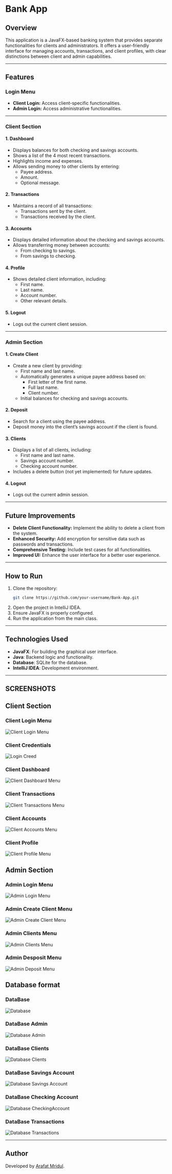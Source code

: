 # Bank App

## Overview

This application is a JavaFX-based banking system that provides separate functionalities for clients and administrators. It offers a user-friendly interface for managing accounts, transactions, and client profiles, with clear distinctions between client and admin capabilities.

---

## Features

### Login Menu

- **Client Login:** Access client-specific functionalities.
- **Admin Login:** Access administrative functionalities.

---

### Client Section

#### 1. Dashboard

- Displays balances for both checking and savings accounts.
- Shows a list of the 4 most recent transactions.
- Highlights income and expenses.
- Allows sending money to other clients by entering:
  - Payee address.
  - Amount.
  - Optional message.

#### 2. Transactions

- Maintains a record of all transactions:
  - Transactions sent by the client.
  - Transactions received by the client.

#### 3. Accounts

- Displays detailed information about the checking and savings accounts.
- Allows transferring money between accounts:
  - From checking to savings.
  - From savings to checking.

#### 4. Profile

- Shows detailed client information, including:
  - First name.
  - Last name.
  - Account number.
  - Other relevant details.

#### 5. Logout

- Logs out the current client session.

---

### Admin Section

#### 1. Create Client

- Create a new client by providing:
  - First name and last name.
  - Automatically generates a unique payee address based on:
    - First letter of the first name.
    - Full last name.
    - Client number.
  - Initial balances for checking and savings accounts.

#### 2. Deposit

- Search for a client using the payee address.
- Deposit money into the client’s savings account if the client is found.

#### 3. Clients

- Displays a list of all clients, including:
  - First name and last name.
  - Savings account number.
  - Checking account number.
- Includes a delete button (not yet implemented) for future updates.

#### 4. Logout

- Logs out the current admin session.

---

## Future Improvements

- **Delete Client Functionality:** Implement the ability to delete a client from the system.
- **Enhanced Security:** Add encryption for sensitive data such as passwords and transactions.
- **Comprehensive Testing:** Include test cases for all functionalities.
- **Improved UI:** Enhance the user interface for a better user experience.

---

## How to Run

1. Clone the repository:
   ```bash
   git clone https://github.com/your-username/Bank-App.git
   ```
2. Open the project in IntelliJ IDEA.
3. Ensure JavaFX is properly configured.
4. Run the application from the main class.

---

## Technologies Used

- **JavaFX**: For building the graphical user interface.
- **Java**: Backend logic and functionality.
- **Database**: SQLite for the database.
- **IntelliJ IDEA**: Development environment.

---

## SCREENSHOTS

## Client Section

### Client Login Menu
![Client Login Menu](Screenshots/LoginClient.png)

### Client Credentials
![Login Creed](Screenshots/ClientCred.png)

### Client Dashboard
![Client Dashboard Menu](Screenshots/ClientDashboard.png)

### Client Transactions
![Client Transactions Menu](Screenshots/ClientTransactions.png)

### Client Accounts
![Client Accounts Menu](Screenshots/ClientAccounts.png)

### Client Profile
![Client Profile Menu](Screenshots/ClientProfile.png)


## Admin Section

### Admin Login Menu
![Admin Login Menu](Screenshots/AdminLogin.png)

### Admin Create Client Menu
![Admin Create Client Menu](Screenshots/CreateClient.png)

### Admin Clients Menu
![Admin Clients Menu](Screenshots/AllClients.png)

### Admin Desposit Menu
![Admin Deposit Menu](Screenshots/deposit.png)


## Database format

### DataBase
![Database](Screenshots/DB.png)

### DataBase Admin
![Database Admin](Screenshots/DB_admin.png)

### DataBase Clients
![Database Clients](Screenshots/DB_Clients.png)

### DataBase Savings Account
![Database Savings Account](Screenshots/DB_sa.png)

### DataBase Checking Account
![Database CheckingAccount](Screenshots/DB_ch.png)

### DataBase Transactions
![Database Transactions](Screenshots/DB_transactions.png)

---

## Author

Developed by [Arafat Mridul](https://github.com/ArafatMridul).

